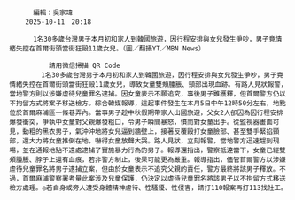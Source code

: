 
          編輯：吳家瑋  
        2025-10-11　20:18
      
          1名30多歲台灣男子本月初和家人到韓國旅遊，因行程安排與女兒發生爭吵，男子竟情緒失控在首爾街頭當街狂毆11歲女兒。（圖／翻攝YT／MBN News）
        
              請用微信掃描 QR Code
            1名30多歲台灣男子本月初和家人到韓國旅遊，因行程安排與女兒發生爭吵，男子竟情緒失控在首爾街頭當街狂毆11歲女兒，導致女童雙頰腫脹、頸部出現血跡。有路人見狀報警，當地警方則以涉嫌虐待兒童罪名逮捕。因女童表示不願追究，事後男子雖獲釋，但首爾警方仍以不拘留方式將案子移送檢方。綜合韓媒報導，這起事件發生在本月5日中午12時50分左右，地點位於首爾麻浦區一條巷弄內。當事男子趁中秋假期帶家人出國旅遊，父女2人卻因為因行程安排爆發衝突，爭執中女童對父親爆發粗口，令男子瞬間暴怒，憤而對女童出手。從監視器畫面可見，動粗的黑衣男子，氣沖沖地將女兒逼到牆壁上，接著反覆毆打女童臉部、甚至雙手緊掐頸部，還大力將女童推倒在地，嚇得女童放聲大哭。路人見狀，立刻報警，當地警方迅速趕到現場，並在通報地點不遠處逮捕了實施暴力行為的男子。報導還指出，警察抵達當下，女童已經雙頰腫脹、脖子上還有血痕，若非警方制止，後果可能更為嚴重。報導指出，儘管首爾警方以涉嫌虐待兒童罪名將男子逮捕立案，但由於女童表示不追究父親的責任，警方最終將該男子釋放。不過，首爾麻浦警察署考量此案涉及兒童保護，仍決定以虐待兒童罪名將該男子以不拘留方式移送檢方處理。◎若自身或旁人遭受身體精神虐待、性騷擾、性侵害，請打110報案再打113找社工。